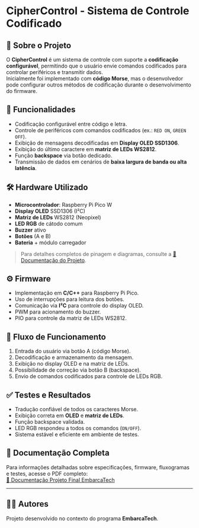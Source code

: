 # CipherControl - Sistema de Controle Codificado

## 📖 Sobre o Projeto
O **CipherControl** é um sistema de controle com suporte a **codificação configurável**, permitindo que o usuário envie comandos codificados para controlar periféricos e transmitir dados.  
Inicialmente foi implementado com **código Morse**, mas o desenvolvedor pode configurar outros métodos de codificação durante o desenvolvimento do firmware.

## 🚀 Funcionalidades
- Codificação configurável entre código e letra.
- Controle de periféricos com comandos codificados (ex.: `RED ON`, `GREEN OFF`).
- Exibição de mensagens decodificadas em **Display OLED SSD1306**.
- Exibição do último caractere em **matriz de LEDs WS2812**.
- Função **backspace** via botão dedicado.
- Transmissão de dados em cenários de **baixa largura de banda ou alta latência**.

## 🛠️ Hardware Utilizado
- **Microcontrolador**: Raspberry Pi Pico W  
- **Display OLED** SSD1306 (I²C)  
- **Matriz de LEDs** WS2812 (Neopixel)  
- **LED RGB** de cátodo comum  
- **Buzzer** ativo  
- **Botões** (A e B)  
- **Bateria** + módulo carregador  

> Para detalhes completos de pinagem e diagramas, consulte a [📄 Documentação do Projeto](./Documentação%20Projeto%20Final%20EmbarcaTech.pdf).

## ⚙️ Firmware
- Implementação em **C/C++** para Raspberry Pi Pico.  
- Uso de interrupções para leitura dos botões.  
- Comunicação via **I²C** para controle do display OLED.  
- PWM para acionamento do buzzer.  
- PIO para controle da matriz de LEDs WS2812.  

## 🔄 Fluxo de Funcionamento
1. Entrada do usuário via botão A (código Morse).  
2. Decodificação e armazenamento da mensagem.  
3. Exibição no display OLED e na matriz de LEDs.  
4. Possibilidade de correção via botão B (backspace).  
5. Envio de comandos codificados para controle de LEDs RGB.

## ✅ Testes e Resultados
- Tradução confiável de todos os caracteres Morse.  
- Exibição correta em **OLED** e **matriz de LEDs**.  
- Função backspace validada.  
- LED RGB respondeu a todos os comandos (`ON/OFF`).  
- Sistema estável e eficiente em ambiente de testes.

## 📎 Documentação Completa
Para informações detalhadas sobre especificações, firmware, fluxogramas e testes, acesse o PDF completo:  
[📄 Documentação Projeto Final EmbarcaTech](./Documentação%20Projeto%20Final%20EmbarcaTech.pdf)

---

## 👨‍💻 Autores
Projeto desenvolvido no contexto do programa **EmbarcaTech**.

